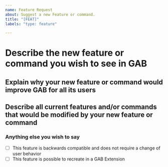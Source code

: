 ```yaml
---
name: Feature Request
about: Suggest a new Feature or command.
title: "[FEAT]"
labels: "type: feature"

---
```


<!--
If you need help with GAwesomeBot self-hosting or usage, please go to the GAwesomeBot Discord instead:
  https://discord.gg/g2Yx8pb
This issue tracker is only for bug reports and enhancement suggestions. You won't receive any basic help here.
-->

<!--
Basic Information
-->

# Describe the new feature or command you wish to see in GAB

## Explain why your new feature or command would improve GAB for all its users

## Describe all current features and/or commands that would be modified by your new feature or command

### Anything else you wish to say

<!--
Additional Details
-->

- [ ] This feature is backwards compatible and does not require a change of user behavior
- [ ] This feature is possible to recreate in a GAB Extension
